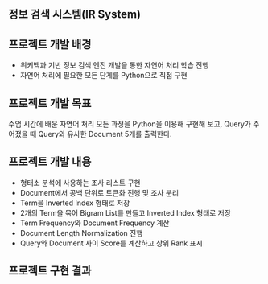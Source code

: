 ## 정보 검색 시스템(IR System)
## 프로젝트 개발 배경
* 위키백과 기반 정보 검색 엔진 개발을 통한 자연어 처리 학습 진행
* 자연어 처리에 필요한 모든 단계를 Python으로 직접 구현

## 프로젝트 개발 목표
수업 시간에 배운 자연어 처리 모든 과정을 Python을 이용해 구현해 보고, Query가 주어졌을 때 Query와 유사한 Document 5개를 출력한다.

## 프로젝트 개발 내용
* 형태소 분석에 사용하는 조사 리스트 구현
* Document에서 공백 단위로 토큰화 진행 및 조사 분리
* Term을 Inverted Index 형태로 저장
* 2개의 Term을 묶어 Bigram List를 만들고 Inverted Index 형태로 저장
* Term Frequency와 Document Frequency 계산
* Document Length Normalization 진행
* Query와 Document 사이 Score를 계산하고 상위 Rank 표시

## 프로젝트 구현 결과
